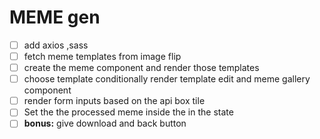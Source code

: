 # MEME gen

- [ ] add axios ,sass
- [ ] fetch meme templates from image flip
- [ ] create the meme component and render those templates
- [ ] choose template  conditionally render template edit and meme gallery component
- [ ] render form inputs based on the api box tile 
- [ ] Set the the processed meme inside the in the state
- [ ] **bonus:** give download and back button